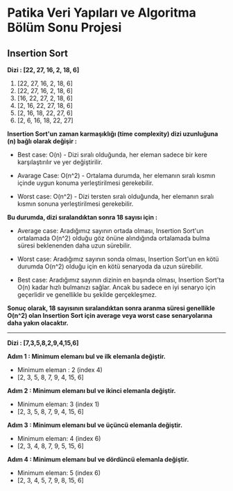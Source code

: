 # Patika Veri Yapıları ve Algoritma Bölüm Sonu Projesi

## Insertion Sort

**Dizi : [22, 27, 16, 2, 18, 6]** 

1. [22, 27, 16, 2, 18, 6]
2. [22, 27, 16, 2, 18, 6]
3. [16, 22, 27, 2, 18, 6]
4. [2, 16, 22, 27, 18, 6]
5. [2, 16, 18, 22, 27, 6]
6. [2, 6, 16, 18, 22, 27]

**Insertion Sort'un zaman karmaşıklığı (time complexity) dizi uzunluğuna (n) bağlı olarak değişir :**


- Best case: O(n) - Dizi sıralı olduğunda, her eleman sadece bir kere karşılaştırılır ve yer değiştirilir.

- Avarage Case: O(n^2) - Ortalama durumda, her elemanın sıralı kısmın içinde uygun konuma yerleştirilmesi gerekebilir.

- Worst case: O(n^2) - Dizi tersten sıralı olduğunda, her elemanın sıralı kısmın sonuna yerleştirilmesi gerekebilir.

**Bu durumda, dizi sıralandıktan sonra 18 sayısı için :**


- Average case: Aradığımız sayının ortada olması, Insertion Sort'un ortalamada O(n^2) olduğu göz önüne alındığında ortalamada bulma süresi beklenenden daha uzun sürebilir. 

- Worst case: Aradığımız sayının sonda olması, Insertion Sort'un en kötü durumda O(n^2) olduğu için en kötü senaryoda da uzun sürebilir.

- Best case: Aradığımız sayının dizinin en başında olması, Insertion Sort'ta O(n) kadar hızlı bulmanızı sağlar. Ancak bu sadece en iyi senaryo için geçerlidir ve genellikle bu şekilde gerçekleşmez.

**Sonuç olarak, 18 sayısının sıralandıktan sonra aranma süresi genellikle O(n^2) olan Insertion Sort için average veya worst case senaryolarına daha yakın olacaktır.**

--- 

**Dizi : [7,3,5,8,2,9,4,15,6]** 

**Adım 1 : Minimum elemanı bul ve ilk elemanla değiştir.**

- Minimum eleman : 2 (index 4)
- [2, 3, 5, 8, 7, 9, 4, 15, 6]

**Adım 2 : Minimum elemanı bul ve ikinci elemanla değiştir.**
- Minimum eleman: 3 (index 1)
- [2, 3, 5, 8, 7, 9, 4, 15, 6]

**Adım 3 : Minimum elemanı bul ve üçüncü elemanla değiştir.**
- Minimum eleman: 4 (index 6)
- [2, 3, 4, 8, 7, 9, 5, 15, 6]

**Adım 4 : Minimum elemanı bul ve dördüncü elemanla değiştir.**
- Minimum eleman: 5 (index 6)
- [2, 3, 4, 5, 7, 9, 8, 15, 6]